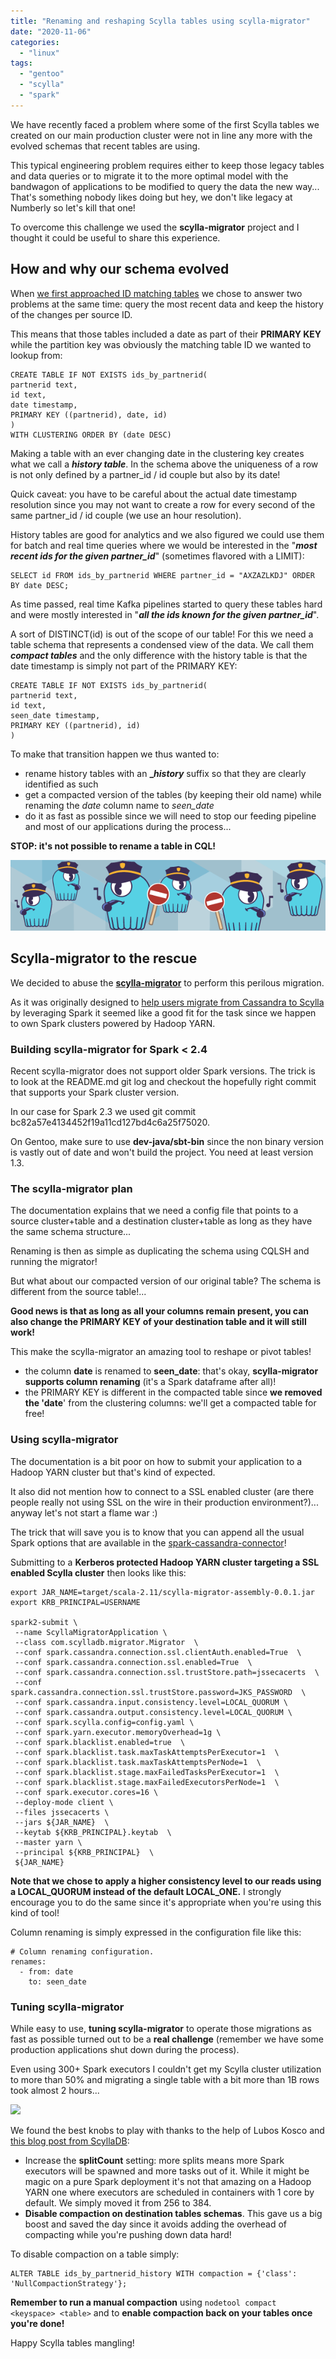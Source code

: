 ```yaml
---
title: "Renaming and reshaping Scylla tables using scylla-migrator"
date: "2020-11-06"
categories: 
  - "linux"
tags: 
  - "gentoo"
  - "scylla"
  - "spark"
---
```


We have recently faced a problem where some of the first Scylla tables we created on our main production cluster were not in line any more with the evolved schemas that recent tables are using.

This typical engineering problem requires either to keep those legacy tables and data queries or to migrate it to the more optimal model with the bandwagon of applications to be modified to query the data the new way... That's something nobody likes doing but hey, we don't like legacy at Numberly so let's kill that one!

To overcome this challenge we used the **scylla-migrator** project and I thought it could be useful to share this experience.

## How and why our schema evolved

When [we first approached ID matching tables](https://www.ultrabug.fr/evaluating-scylladb-for-production-2-2/) we chose to answer two problems at the same time: query the most recent data and keep the history of the changes per source ID.

This means that those tables included a date as part of their **PRIMARY KEY** while the partition key was obviously the matching table ID we wanted to lookup from:

```
CREATE TABLE IF NOT EXISTS ids_by_partnerid(  
partnerid text,  
id text,  
date timestamp,  
PRIMARY KEY ((partnerid), date, id)  
)  
WITH CLUSTERING ORDER BY (date DESC)
```

Making a table with an ever changing date in the clustering key creates what we call a _**history table**_. In the schema above the uniqueness of a row is not only defined by a partner_id / id couple but also by its date!

Quick caveat: you have to be careful about the actual date timestamp resolution since you may not want to create a row for every second of the same partner_id / id couple (we use an hour resolution).

History tables are good for analytics and we also figured we could use them for batch and real time queries where we would be interested in the "**_most recent ids for the given partner_id_**" (sometimes flavored with a LIMIT):

```
SELECT id FROM ids_by_partnerid WHERE partner_id = "AXZAZLKDJ" ORDER BY date DESC;
```

As time passed, real time Kafka pipelines started to query these tables hard and were mostly interested in "**_all the ids known for the given partner_id_**".

A sort of DISTINCT(id) is out of the scope of our table! For this we need a table schema that represents a condensed view of the data. We call them **_compact tables_** and the only difference with the history table is that the date timestamp is simply not part of the PRIMARY KEY:

```
CREATE TABLE IF NOT EXISTS ids_by_partnerid(
partnerid text,
id text,
seen_date timestamp,
PRIMARY KEY ((partnerid), id)
)
```

To make that transition happen we thus wanted to:

- rename history tables with an **__history_** suffix so that they are clearly identified as such
- get a compacted version of the tables (by keeping their old name) while renaming the _date_ column name to _seen_date_
- do it as fast as possible since we will need to stop our feeding pipeline and most of our applications during the process...

**STOP: it's not possible to rename a table in CQL!**

[![](images/news-workload-cop.png)](https://www.ultrabug.fr/wordpress/wp-content/uploads/2020/11/news-workload-cop.png)

## Scylla-migrator to the rescue

We decided to abuse the **[scylla-migrator](https://github.com/scylladb/scylla-migrator)** to perform this perilous migration.

As it was originally designed to [help users migrate from Cassandra to Scylla](https://www.scylladb.com/2019/02/07/moving-from-cassandra-to-scylla-via-apache-spark-scylla-migrator/) by leveraging Spark it seemed like a good fit for the task since we happen to own Spark clusters powered by Hadoop YARN.

### Building scylla-migrator for Spark < 2.4

Recent scylla-migrator does not support older Spark versions. The trick is to look at the README.md git log and checkout the hopefully right commit that supports your Spark cluster version.

In our case for Spark 2.3 we used git commit bc82a57e4134452f19a11cd127bd4c6a25f75020.

On Gentoo, make sure to use **dev-java/sbt-bin** since the non binary version is vastly out of date and won't build the project. You need at least version 1.3.

### The scylla-migrator plan

The documentation explains that we need a config file that points to a source cluster+table and a destination cluster+table as long as they have the same schema structure...

Renaming is then as simple as duplicating the schema using CQLSH and running the migrator!

But what about our compacted version of our original table? The schema is different from the source table!...

**Good news is that as long as all your columns remain present, you can also change the PRIMARY KEY of your destination table and it will still work!**

This make the scylla-migrator an amazing tool to reshape or pivot tables!

- the column **date** is renamed to **seen_date**: that's okay, **scylla-migrator supports column renaming** (it's a Spark dataframe after all)!
- the PRIMARY KEY is different in the compacted table since **we removed the 'date**' from the clustering columns: we'll get a compacted table for free!

### Using scylla-migrator

The documentation is a bit poor on how to submit your application to a Hadoop YARN cluster but that's kind of expected.

It also did not mention how to connect to a SSL enabled cluster (are there people really not using SSL on the wire in their production environment?)... anyway let's not start a flame war :)

The trick that will save you is to know that you can append all the usual Spark options that are available in the [spark-cassandra-connector](https://github.com/datastax/spark-cassandra-connector/)!

Submitting to a **Kerberos protected Hadoop YARN cluster targeting a SSL enabled Scylla cluster** then looks like this:

```
export JAR_NAME=target/scala-2.11/scylla-migrator-assembly-0.0.1.jar
export KRB_PRINCIPAL=USERNAME

spark2-submit \
 --name ScyllaMigratorApplication \
 --class com.scylladb.migrator.Migrator  \
 --conf spark.cassandra.connection.ssl.clientAuth.enabled=True  \
 --conf spark.cassandra.connection.ssl.enabled=True  \
 --conf spark.cassandra.connection.ssl.trustStore.path=jssecacerts  \
 --conf spark.cassandra.connection.ssl.trustStore.password=JKS_PASSWORD  \
 --conf spark.cassandra.input.consistency.level=LOCAL_QUORUM \
 --conf spark.cassandra.output.consistency.level=LOCAL_QUORUM \
 --conf spark.scylla.config=config.yaml \
 --conf spark.yarn.executor.memoryOverhead=1g \
 --conf spark.blacklist.enabled=true  \
 --conf spark.blacklist.task.maxTaskAttemptsPerExecutor=1  \
 --conf spark.blacklist.task.maxTaskAttemptsPerNode=1  \
 --conf spark.blacklist.stage.maxFailedTasksPerExecutor=1  \
 --conf spark.blacklist.stage.maxFailedExecutorsPerNode=1  \
 --conf spark.executor.cores=16 \
 --deploy-mode client \
 --files jssecacerts \
 --jars ${JAR_NAME}  \
 --keytab ${KRB_PRINCIPAL}.keytab  \
 --master yarn \
 --principal ${KRB_PRINCIPAL}  \
 ${JAR_NAME}
```

**Note that we chose to apply a higher consistency level to our reads using a LOCAL_QUORUM instead of the default LOCAL_ONE.** I strongly encourage you to do the same since it's appropriate when you're using this kind of tool!

Column renaming is simply expressed in the configuration file like this:

```
# Column renaming configuration.
renames:
  - from: date
    to: seen_date
```

### Tuning scylla-migrator

While easy to use, **tuning scylla-migrator** to operate those migrations as fast as possible turned out to be a **real challenge** (remember we have some production applications shut down during the process).

Even using 300+ Spark executors I couldn't get my Scylla cluster utilization to more than 50% and migrating a single table with a bit more than 1B rows took almost 2 hours...

![](https://external-content.duckduckgo.com/iu/?u=https%3A%2F%2Fapprecs.org%2Fgp%2Fimages%2Fapp-icons%2F300%2Fc1%2Fspacevoyage.ru.unacceptable.jpg&f=1&nofb=1)

We found the best knobs to play with thanks to the help of Lubos Kosco and [this blog post from ScyllaDB](https://www.scylladb.com/2019/02/07/moving-from-cassandra-to-scylla-via-apache-spark-scylla-migrator/):

- Increase the **splitCount** setting: more splits means more Spark executors will be spawned and more tasks out of it. While it might be magic on a pure Spark deployment it's not that amazing on a Hadoop YARN one where executors are scheduled in containers with 1 core by default. We simply moved it from 256 to 384.
- **Disable compaction on destination tables schemas**. This gave us a big boost and saved the day since it avoids adding the overhead of compacting while you're pushing down data hard!

To disable compaction on a table simply:

```
ALTER TABLE ids_by_partnerid_history WITH compaction = {'class': 'NullCompactionStrategy'};
```

**Remember to run a manual compaction** using `nodetool compact <keyspace> <table>` and to **enable compaction back on your tables once you're done!**

Happy Scylla tables mangling!
